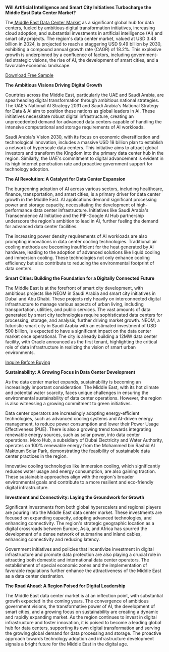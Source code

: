 **Will Artificial Intelligence and Smart City Initiatives Turbocharge the Middle East Data Center Market?**

The[ Middle East Data Center Market](https://www.nextmsc.com/report/middle-east-data-center-market) as a significant global hub for data centers, fueled by ambitious digital transformation initiatives, increasing cloud adoption, and substantial investments in artificial intelligence (AI) and smart city projects. The region's data center market, valued at USD 3.48 billion in 2024, is projected to reach a staggering USD 9.49 billion by 2030, exhibiting a compound annual growth rate (CAGR) of 18.2%. This explosive growth is underpinned by a confluence of factors, including government-led strategic visions, the rise of AI, the development of smart cities, and a favorable economic landscape.

[Download Free Sample](https://www.nextmsc.com/middle-east-data-center-market/request-sample)

**The Ambitious Visions Driving Digital Growth**

Countries across the Middle East, particularly the UAE and Saudi Arabia, are spearheading digital transformation through ambitious national strategies. The UAE's National AI Strategy 2031 and Saudi Arabia's National Strategy for Data & AI aim to position these nations as global leaders in AI. These initiatives necessitate robust digital infrastructure, creating an unprecedented demand for advanced data centers capable of handling the intensive computational and storage requirements of AI workloads.

Saudi Arabia's Vision 2030, with its focus on economic diversification and technological innovation, includes a massive USD 18 billion plan to establish a network of hyperscale data centers. This initiative aims to attract global investors and transform the Kingdom into the primary data center hub in the region. Similarly, the UAE's commitment to digital advancement is evident in its high internet penetration rate and proactive government support for technology adoption.

**The AI Revolution: A Catalyst for Data Center Expansion**

The burgeoning adoption of AI across various sectors, including healthcare, finance, transportation, and smart cities, is a primary driver for data center growth in the Middle East. AI applications demand significant processing power and storage capacity, necessitating the development of high-performance data center infrastructure. Initiatives like Saudi Arabia's Transcendence AI Initiative and the PIF-Google AI Hub partnership underscore the region's ambition to lead in AI, further fueling the demand for advanced data center facilities.

The increasing power density requirements of AI workloads are also prompting innovations in data center cooling technologies. Traditional air cooling methods are becoming insufficient for the heat generated by AI hardware, leading to the adoption of advanced solutions like liquid cooling and immersion cooling. These technologies not only enhance cooling efficiency but also contribute to reducing the environmental footprint of data centers.

**Smart Cities: Building the Foundation for a Digitally Connected Future**

The Middle East is at the forefront of smart city development, with ambitious projects like NEOM in Saudi Arabia and smart city initiatives in Dubai and Abu Dhabi. These projects rely heavily on interconnected digital infrastructure to manage various aspects of urban living, including transportation, utilities, and public services. The vast amounts of data generated by smart city technologies require sophisticated data centers for processing, storage, and analysis, further driving market growth.
NEOM, a futuristic smart city in Saudi Arabia with an estimated investment of USD 500 billion, is expected to have a significant impact on the data center market once operational. The city is already building a 12MW data center facility, with Oracle announced as the first tenant, highlighting the critical role of data infrastructure in realizing the vision of smart urban environments.

[Inquire Before Buying](https://www.nextmsc.com/middle-east-data-center-market/inquire-before-buying)

**Sustainability: A Growing Focus in Data Center Development**

As the data center market expands, sustainability is becoming an increasingly important consideration. The Middle East, with its hot climate and potential water scarcity, faces unique challenges in ensuring the environmental sustainability of data center operations. However, the region is also witnessing a growing commitment to green initiatives.

Data center operators are increasingly adopting energy-efficient technologies, such as advanced cooling systems and AI-driven energy management, to reduce power consumption and lower their Power Usage Effectiveness (PUE). There is also a growing trend towards integrating renewable energy sources, such as solar power, into data center operations. Moro Hub, a subsidiary of Dubai Electricity and Water Authority, operates on 100% renewable energy from the Mohammed bin Rashid Al Maktoum Solar Park, demonstrating the feasibility of sustainable data center practices in the region.

Innovative cooling technologies like immersion cooling, which significantly reduces water usage and energy consumption, are also gaining traction. These sustainable approaches align with the region's broader environmental goals and contribute to a more resilient and eco-friendly digital infrastructure.

**Investment and Connectivity: Laying the Groundwork for Growth**

Significant investments from both global hyperscalers and regional players are pouring into the Middle East data center market. These investments are focused on expanding capacity, adopting advanced technologies, and enhancing connectivity. The region's strategic geographic location as a digital crossroads between Europe, Asia, and Africa has spurred the development of a dense network of submarine and inland cables, enhancing connectivity and reducing latency.

Government initiatives and policies that incentivize investment in digital infrastructure and promote data protection are also playing a crucial role in attracting both domestic and international data center operators. The establishment of special economic zones and the implementation of favorable regulations further enhance the attractiveness of the Middle East as a data center destination.

**The Road Ahead: A Region Poised for Digital Leadership**

The Middle East data center market is at an inflection point, with substantial growth expected in the coming years. The convergence of ambitious government visions, the transformative power of AI, the development of smart cities, and a growing focus on sustainability are creating a dynamic and rapidly expanding market. As the region continues to invest in digital infrastructure and foster innovation, it is poised to become a leading global hub for data centers, supporting its own digital transformation and serving the growing global demand for data processing and storage. The proactive approach towards technology adoption and infrastructure development signals a bright future for the Middle East in the digital age.

